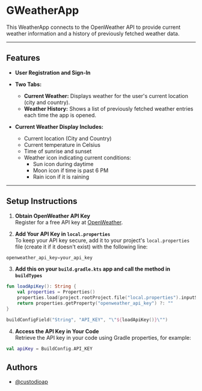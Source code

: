 # GWeatherApp

This WeatherApp connects to the OpenWeather API to provide current weather information and a history of previously fetched weather data.

---

## Features

- **User Registration and Sign-In**  
- **Two Tabs:**  
  - **Current Weather:** Displays weather for the user's current location (city and country).  
  - **Weather History:** Shows a list of previously fetched weather entries each time the app is opened.  

- **Current Weather Display Includes:**  
  - Current location (City and Country)  
  - Current temperature in Celsius  
  - Time of sunrise and sunset  
  - Weather icon indicating current conditions:  
    - Sun icon during daytime  
    - Moon icon if time is past 6 PM  
    - Rain icon if it is raining  

---

## Setup Instructions

1. **Obtain OpenWeather API Key**  
   Register for a free API key at [OpenWeather](https://openweathermap.org/api).

2. **Add Your API Key in `local.properties`**  
   To keep your API key secure, add it to your project's `local.properties` file (create it if it doesn't exist) with the following line:
```kotlin  
openweather_api_key=your_api_key
```
3. **Add this on your `build.gradle.kts` app and call the method in `buildTypes`**
```kotlin
fun loadApiKey(): String {
    val properties = Properties()
    properties.load(project.rootProject.file("local.properties").inputStream())
    return properties.getProperty("openweather_api_key") ?: ""
}

buildConfigField("String", "API_KEY", "\"${loadApiKey()}\"")
```

4. **Access the API Key in Your Code**  
Retrieve the API key in your code using Gradle properties, for example:  
```kotlin
val apiKey = BuildConfig.API_KEY
```


## Authors

- [@custodioap](https://github.com/custodioap)

